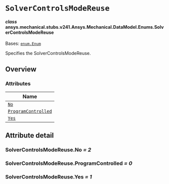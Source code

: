 <!-- vale off -->

<a id="solvercontrolsmodereuse"></a>

# `SolverControlsModeReuse`

<a id="ansys.mechanical.stubs.v241.Ansys.Mechanical.DataModel.Enums.SolverControlsModeReuse"></a>

#### *class* ansys.mechanical.stubs.v241.Ansys.Mechanical.DataModel.Enums.SolverControlsModeReuse

Bases: [`enum.Enum`](https://docs.python.org/3/library/enum.html#enum.Enum)

Specifies the SolverControlsModeReuse.

<!-- !! processed by numpydoc !! -->

<a id="overview"></a>

## Overview

### Attributes

| Name |
| ------------------------------------------------------------------- |
| [`No`](#SolverControlsModeReuse.No) |
| [`ProgramControlled`](#SolverControlsModeReuse.ProgramControlled) |
| [`Yes`](#SolverControlsModeReuse.Yes) |

<a id="attribute-detail"></a>

## Attribute detail

<a id="SolverControlsModeReuse.No"></a>

### SolverControlsModeReuse.No *= 2*

<a id="SolverControlsModeReuse.ProgramControlled"></a>

### SolverControlsModeReuse.ProgramControlled *= 0*

<a id="SolverControlsModeReuse.Yes"></a>

### SolverControlsModeReuse.Yes *= 1*

<!-- vale on -->
